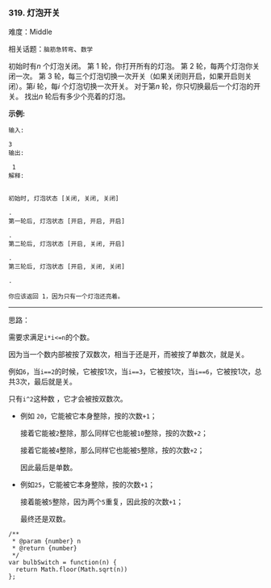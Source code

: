 ### 319. 灯泡开关

难度：Middle

相关话题：`脑筋急转弯`、`数学`

初始时有*n* 个灯泡关闭。 第 1 轮，你打开所有的灯泡。 第 2 轮，每两个灯泡你关闭一次。 第 3 轮，每三个灯泡切换一次开关（如果关闭则开启，如果开启则关闭）。第*i*  轮，每*i* 个灯泡切换一次开关。 对于第*n* 轮，你只切换最后一个灯泡的开关。 找出*n* 轮后有多少个亮着的灯泡。



**示例:** 



```
输入:

3
输出:

 1 
解释:

 
初始时, 灯泡状态 [关闭, 关闭, 关闭]

.
第一轮后, 灯泡状态 [开启, 开启, 开启]

.
第二轮后, 灯泡状态 [开启, 关闭, 开启]

.
第三轮后, 灯泡状态 [开启, 关闭, 关闭]

. 

你应该返回 1，因为只有一个灯泡还亮着。
```



-----

思路：

需要求满足`i*i<=n`的个数。

因为当一个数内部被按了双数次，相当于还是开，而被按了单数次，就是关。

例如`6`，当`i==2`的时候，它被按1次，当`i==3`，它被按1次，当`i==6`，它被按1次，总共3次，最后就是关。

只有`i^2`这种数 ，它才会被按双数次。

* 例如 `20`，它能被它本身整除，按的次数`+1`；

  接着它能被`2`整除，那么同样它也能被`10`整除，按的次数`+2`；
  
  接着它能被`4`整除，那么同样它也能被`5`整除，按的次数`+2`；
  
  因此最后是单数。

* 例如`25`，它能被它本身整除，按的次数`+1`；

  接着能被`5`整除，因为两个`5`重复，因此按的次数`+1`；
  
  最终还是双数。
```
/**
 * @param {number} n
 * @return {number}
 */
var bulbSwitch = function(n) {
  return Math.floor(Math.sqrt(n))
};
```

